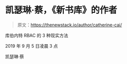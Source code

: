 # 凯瑟琳·蔡，《新书库》的作者

> 原文：<https://thenewstack.io/author/catherine-cai/>

库伯内特 RBAC 的 3 种现实方法

2019 年 9 月 5 日凌晨 3 点

凯瑟琳·蔡